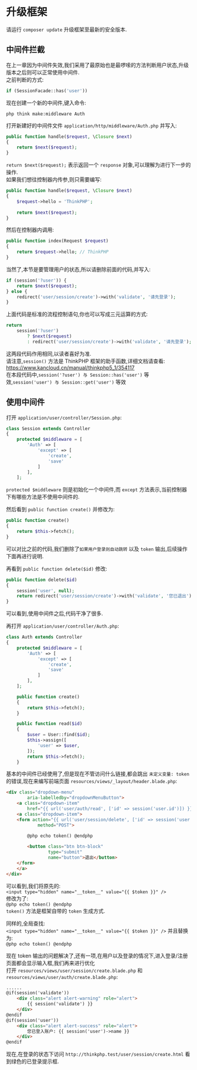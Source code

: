 # 升级框架

请运行 `composer update` 升级框架至最新的安全版本.  

## 中间件拦截

在上一章因为中间件失效,我们采用了最原始也是最啰嗦的方法判断用户状态,升级版本之后则可以正常使用中间件.  
之前判断的方式:

~~~~ php
if (SessionFacade::has('user'))
~~~~

现在创建一个新的中间件,键入命令:

~~~~ shell
php think make:middleware Auth
~~~~

打开新建好的中间件文件 `application/http/middleware/Auth.php` 并写入:

~~~~ php
public function handle($request, \Closure $next)
{
    return $next($request);
}
~~~~

`return $next($request);` 表示返回一个 `response` 对象,可以理解为进行下一步的操作.  
如果我们想往控制器内传参,则只需要编写:

~~~~ php
public function handle($request, \Closure $next)
{
    $request->hello = 'ThinkPHP';
    
    return $next($request);
}
~~~~

然后在控制器内调用:

~~~~ php
public function index(Request $request)
{
	return $request->hello; // ThinkPHP
}
~~~~

当然了,本节是要管理用户的状态,所以请删除前面的代码,并写入:

~~~~ php
if (session('?user')) {
    return $next($request);
} else {
    redirect('user/session/create')->with('validate', '请先登录');
}
~~~~

上面代码是标准的流程控制语句,你也可以写成三元运算的方式:

~~~~ php
return
    session('?user')
        ? $next($request)
        : redirect('user/session/create')->with('validate', '请先登录');
~~~~

这两段代码作用相同,以读者喜好为准.  
请注意,`session()` 方法是 ThinkPHP 框架的助手函数,详细文档请查看: https://www.kancloud.cn/manual/thinkphp5_1/354117  
在本段代码中,`session('?user') 与 Session::has('user')` 等效,`session('user') 与 Session::get('user')` 等效  

## 使用中间件

打开 `application/user/controller/Session.php`:

~~~~ php
class Session extends Controller
{
	protected $middleware = [
		'Auth' => [
			'except' => [
                'create',
				'save'
			]
		],
    ];
~~~~

`protected $middleware` 则是初始化一个中间件,而 `except` 方法表示,当前控制器下有哪些方法是不使用中间件的.

然后看到 `public function create()` 并修改为:

~~~~ php
public function create()
{
    return $this->fetch();
}
~~~~

可以对比之前的代码,我们删除了`如果用户登录则自动跳转` 以及 `token` 输出,后续操作下面再进行说明.

再看到 `public function delete($id)` 修改:

~~~~ php
public function delete($id)
{
    session('user', null);
    return redirect('user/session/create')->with('validate', '您已退出');
}
~~~~

可以看到,使用中间件之后,代码干净了很多.

再打开 `application/user/controller/Auth.php`:

~~~~ php
class Auth extends Controller
{
	protected $middleware = [
		'Auth' => [
			'except' => [
				'create',
				'save'
			]
		],
    ];

	public function create()
	{
		return $this->fetch();
    }

	public function read($id)
	{
		$user = User::find($id);
		$this->assign([
			'user' => $user,
		]);
		return $this->fetch();
    }

~~~~


基本的中间件已经使用了,但是现在不管访问什么链接,都会跳出 `未定义变量: token ` 的错误,现在来编写前端页面 `resources/views/_layout/header.blade.php`:

~~~~ html
<div class="dropdown-menu"
        aria-labelledby="dropdownMenuButton">
    <a class="dropdown-item"
        href="{{ url('user/auth/read', ['id' => session('user.id')]) }}">个人主页</a>
    <a class="dropdown-item">
    <form action="{{ url('user/session/delete', ['id' => session('user.id')]) }}"
            method="POST">
        
        @php echo token() @endphp

        <button class="btn btn-block"
                type="submit"
                name="button">退出</button>
    </form>
    </a>
</div>
~~~~

可以看到,我们将原先的:  
`<input type="hidden" name="__token__" value="{{ $token }}" />`  
修改为了:  
`@php echo token() @endphp`  
`token()` 方法是框架自带的 `token` 生成方式.

同样的,全局查找:  
`<input type="hidden" name="__token__" value="{{ $token }}" />`
并且替换为:  
`@php echo token() @endphp`

现在 token 输出的问题解决了,还有一项,在用户以及登录的情况下,进入登录/注册页面都会显示输入框,我们再来进行优化  
打开 `resources/views/user/session/create.blade.php` 和 `resources/views/user/auth/create.blade.php`:  

~~~~ html
......
@if(session('validate'))
    <div class="alert alert-warning" role="alert">
        {{ session('validate') }}
    </div>
@endif
@if(session('user'))
    <div class="alert alert-success" role="alert">
        您已登入账户: {{ session('user')->name }}
    </div>
@endif
~~~~

现在,在登录的状态下访问 `http://thinkphp.test/user/session/create.html` 看到绿色的已登录提示框.  